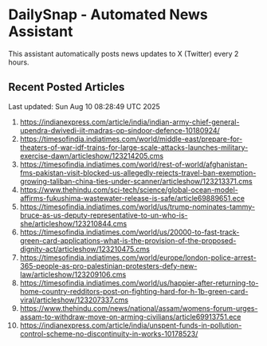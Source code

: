 # DailySnap - Automated News Assistant

This assistant automatically posts news updates to X (Twitter) every 2 hours.

## Recent Posted Articles

Last updated: Sun Aug 10 08:28:49 UTC 2025

1. https://indianexpress.com/article/india/indian-army-chief-general-upendra-dwivedi-iit-madras-op-sindoor-defence-10180924/
2. https://timesofindia.indiatimes.com/world/middle-east/prepare-for-theaters-of-war-idf-trains-for-large-scale-attacks-launches-military-exercise-dawn/articleshow/123214205.cms
3. https://timesofindia.indiatimes.com/world/rest-of-world/afghanistan-fms-pakistan-visit-blocked-us-allegedly-rejects-travel-ban-exemption-growing-taliban-china-ties-under-scanner/articleshow/123213371.cms
4. https://www.thehindu.com/sci-tech/science/global-ocean-model-affirms-fukushima-wastewater-release-is-safe/article69889651.ece
5. https://timesofindia.indiatimes.com/world/us/trump-nominates-tammy-bruce-as-us-deputy-representative-to-un-who-is-she/articleshow/123210844.cms
6. https://timesofindia.indiatimes.com/world/us/20000-to-fast-track-green-card-applications-what-is-the-provision-of-the-proposed-dignity-act/articleshow/123210475.cms
7. https://timesofindia.indiatimes.com/world/europe/london-police-arrest-365-people-as-pro-palestinian-protesters-defy-new-law/articleshow/123209106.cms
8. https://timesofindia.indiatimes.com/world/us/happier-after-returning-to-home-country-redditors-post-on-fighting-hard-for-h-1b-green-card-viral/articleshow/123207337.cms
9. https://www.thehindu.com/news/national/assam/womens-forum-urges-assam-to-withdraw-move-on-arming-civilians/article69913751.ece
10. https://indianexpress.com/article/india/unspent-funds-in-pollution-control-scheme-no-discontinuity-in-works-10178523/
